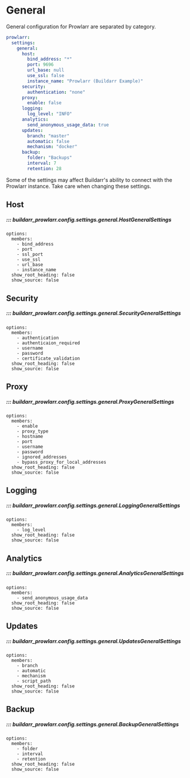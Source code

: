 # General

General configuration for Prowlarr are separated by category.

```yaml
prowlarr:
  settings:
    general:
      host:
        bind_address: "*"
        port: 9696
        url_base: null
        use_ssl: false
        instance_name: "Prowlarr (Buildarr Example)"
      security:
        authentication: "none"
      proxy:
        enable: false
      logging:
        log_level: "INFO"
      analytics:
        send_anonymous_usage_data: true
      updates:
        branch: "master"
        automatic: false
        mechanism: "docker"
      backup:
        folder: "Backups"
        interval: 7
        retention: 28
```

Some of the settings may affect Buildarr's ability to connect with the Prowlarr instance.
Take care when changing these settings.

## Host

##### ::: buildarr_prowlarr.config.settings.general.HostGeneralSettings
    options:
      members:
        - bind_address
        - port
        - ssl_port
        - use_ssl
        - url_base
        - instance_name
      show_root_heading: false
      show_source: false

## Security

##### ::: buildarr_prowlarr.config.settings.general.SecurityGeneralSettings
    options:
      members:
        - authentication
        - authenticaion_required
        - username
        - password
        - certificate_validation
      show_root_heading: false
      show_source: false

## Proxy

##### ::: buildarr_prowlarr.config.settings.general.ProxyGeneralSettings
    options:
      members:
        - enable
        - proxy_type
        - hostname
        - port
        - username
        - password
        - ignored_addresses
        - bypass_proxy_for_local_addresses
      show_root_heading: false
      show_source: false

## Logging

##### ::: buildarr_prowlarr.config.settings.general.LoggingGeneralSettings
    options:
      members:
        - log_level
      show_root_heading: false
      show_source: false

## Analytics

##### ::: buildarr_prowlarr.config.settings.general.AnalyticsGeneralSettings
    options:
      members:
        - send_anonymous_usage_data
      show_root_heading: false
      show_source: false

## Updates

##### ::: buildarr_prowlarr.config.settings.general.UpdatesGeneralSettings
    options:
      members:
        - branch
        - automatic
        - mechanism
        - script_path
      show_root_heading: false
      show_source: false

## Backup

##### ::: buildarr_prowlarr.config.settings.general.BackupGeneralSettings
    options:
      members:
        - folder
        - interval
        - retention
      show_root_heading: false
      show_source: false
